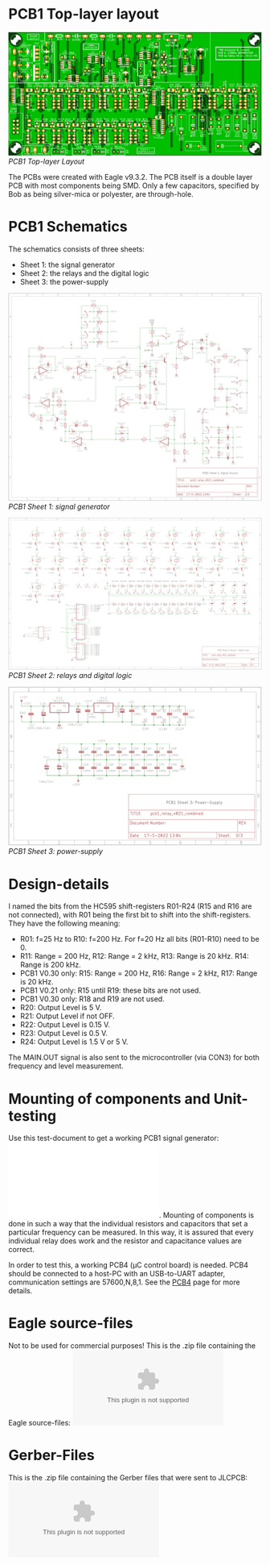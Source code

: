 # PCB1 Top-layer layout
![PCB1 Layout top-layer](img/PCB1_Front.png)<br>
*PCB1 Top-layer Layout*

The PCBs were created with Eagle v9.3.2. The PCB itself is a double layer PCB with most components being SMD. Only a few capacitors, specified by Bob as being silver-mica or polyester, are through-hole.

# PCB1 Schematics
The schematics consists of three sheets:
- Sheet 1: the signal generator
- Sheet 2: the relays and the digital logic
- Sheet 3: the power-supply

![PCB1 Sheet 1 Schematic](img/PCB1_Schematics1.png)<br>
*PCB1 Sheet 1: signal generator*

![PCB1 Sheet 2 Schematic](img/PCB1_Schematics2.png)<br>
*PCB1 Sheet 2: relays and digital logic*

![PCB1 Sheet 3 Schematic](img/PCB1_Schematics3.png)<br>
*PCB1 Sheet 3: power-supply*

# Design-details
I named the bits from the HC595 shift-registers R01-R24 (R15 and R16 are not connected), with R01 being the first bit to shift into the shift-registers. They have the following meaning:
- R01: f=25 Hz to R10: f=200 Hz. For f=20 Hz all bits (R01-R10) need to be 0.
- R11: Range = 200 Hz, R12: Range = 2 kHz, R13: Range is 20 kHz. R14: Range is 200 kHz.
- PCB1 V0.30 only: R15: Range = 200 Hz, R16: Range = 2 kHz, R17: Range is 20 kHz.
- PCB1 V0.21 only: R15 until R19: these bits are not used.
- PCB1 V0.30 only: R18 and R19 are not used.
- R20: Output Level is 5 V.
- R21: Output Level if not OFF.
- R22: Output Level is 0.15 V.
- R23: Output Level is 0.5 V.
- R24: Output Level is 1.5 V or 5 V.

The MAIN.OUT signal is also sent to the microcontroller (via CON3) for both frequency and level measurement.

# Mounting of components and Unit-testing
Use this test-document to get a working PCB1 signal generator: ![PCB1 Unit Test](img/PCB1_Unit_Test.pdf). Mounting of components is done in such a way that the individual resistors and capacitors that set a particular frequency can be 
measured. In this way, it is assured that every individual relay does work and the resistor and capacitance values are correct.

In order to test this, a working PCB4 (µC control board) is needed. PCB4 should be connected to a host-PC with an USB-to-UART adapter, communication settings are 57600,N,8,1. See the [PCB4](./pcb4.md) page for more details.

# Eagle source-files
Not to be used for commercial purposes!
This is the .zip file containing the Eagle source-files: ![PCB1 Eagle Files](img/PCB1_Eagle.zip)

# Gerber-Files
This is the .zip file containing the Gerber files that were sent to JLCPCB: ![PCB1 Gerber Files](img/pcb1_relay_v021_combined_2022-05-19.zip)




